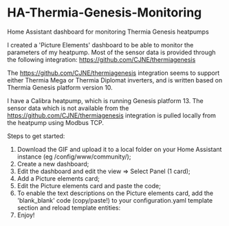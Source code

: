# HA-Thermia-Genesis-Monitoring
Home Assistant dashboard for monitoring Thermia Genesis heatpumps

I created a 'Picture Elements' dashboard to be able to monitor the parameters of my heatpump.
Most of the sensor data is provided through the following integration: https://github.com/CJNE/thermiagenesis

The https://github.com/CJNE/thermiagenesis integration seems to support either Thermia Mega or Thermia Diplomat inverters, and is written based on Thermia Genesis platform version 10.

I have a Calibra heatpump, which is running Genesis platform 13.
The sensor data which is not available from the https://github.com/CJNE/thermiagenesis integration is pulled locally from the heatpump using Modbus TCP.


Steps to get started:
1) Download the GIF and upload it to a local folder on your Home Assistant instance (eg /config/www/community/);
2) Create a new dashboard;
3) Edit the dashboard and edit the view => Select Panel (1 card);
4) Add a Picture elements card;
5) Edit the Picture elements card and paste the code;
6) To enable the text descriptions on the Picture elements card, add the 'blank_blank' code (copy/paste!) to your configuration.yaml template section and reload template entities:
7) Enjoy!
